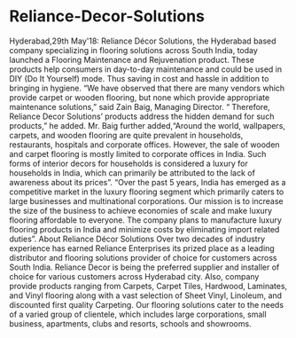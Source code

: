 # Reliance-Decor-Solutions
Hyderabad,29th May'18: Reliance Décor Solutions, the Hyderabad based company specializing in flooring solutions across South India, today launched a Flooring Maintenance and Rejuvenation product. These products help consumers in day-to-day maintenance and could be used in DIY (Do It Yourself) mode. Thus saving in cost and hassle in addition to bringing in hygiene. “We have observed that there are many vendors which provide carpet or wooden flooring, but none which provide appropriate maintenance solutions,” said Zain Baig, Managing Director. “ Therefore, Reliance Decor Solutions’ products address the hidden demand for such products,” he added. Mr. Baig further added,“Around the world, wallpapers, carpets, and wooden flooring are quite prevalent in households, restaurants, hospitals and corporate offices. However, the sale of wooden and carpet flooring is mostly limited to corporate offices in India. Such forms of interior decors for households is considered a luxury for households in India, which can primarily be attributed to the lack of awareness about its prices”.   “Over the past 5 years, India has emerged as a competitive market in the luxury flooring segment which primarily caters to large businesses and multinational corporations. Our mission is to increase the size of the business to achieve economies of scale and make luxury flooring affordable to everyone. The company plans to manufacture luxury flooring products in India and minimize costs by eliminating import related duties”. About Reliance Décor Solutions Over two decades of industry experience has earned Reliance Enterprises its prized place as a leading distributor and flooring solutions provider of choice for customers across South India. Reliance Decor is being the preferred supplier and installer of choice for various customers across Hyderabad city. Also, company provide products ranging from Carpets, Carpet Tiles, Hardwood, Laminates, and Vinyl flooring along with a vast selection of Sheet Vinyl, Linoleum, and discounted first quality Carpeting. Our flooring solutions cater to the needs of a varied group of clientele, which includes large corporations, small business, apartments, clubs and resorts, schools and showrooms.
